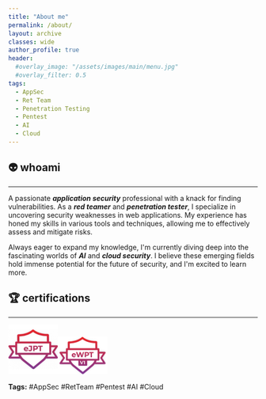 ```yaml
---
title: "About me"
permalink: /about/
layout: archive
classes: wide
author_profile: true
header:  
  #overlay_image: "/assets/images/main/menu.jpg"
  #overlay_filter: 0.5
tags:
  - AppSec
  - Ret Team
  - Penetration Testing
  - Pentest
  - AI
  - Cloud
---
```

## 👽 whoami
---
A passionate ***application security*** professional with a knack for finding vulnerabilities. As a ***red teamer*** and ***penetration tester***, I specialize in uncovering security weaknesses in web applications. My experience has honed my skills in various tools and techniques, allowing me to effectively assess and mitigate risks.

Always eager to expand my knowledge, I'm currently diving deep into the fascinating worlds of ***AI*** and ***cloud security***. I believe these emerging fields hold immense potential for the future of security, and I'm excited to learn more.

## 🏆 certifications
---
<img src="/assets/images/certs/ejpt.png" alt="eJPT" width="100"><img src="/assets/images/certs/ewpt.png" alt="eWPT" width="100">

**Tags:** #AppSec #RetTeam #Pentest #AI #Cloud